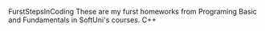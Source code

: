 FurstStepsInCoding These are my furst homeworks from Programing Basic and Fundamentals in SoftUni's courses. C++
